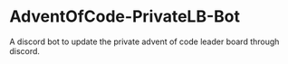 # AdventOfCode-PrivateLB-Bot
A discord bot to update the private advent of code leader board through discord. 
